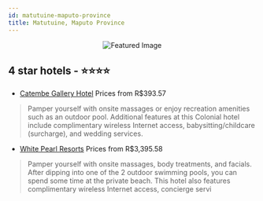 ```yaml
---
id: matutuine-maputo-province
title: Matutuine, Maputo Province
---
```


<center><img src="https://i.travelapi.com/hotels/4000000/3950000/3940100/3940096/b57544fb_z.jpg" alt="Featured Image" /></center>


##  4 star hotels - ⭐️⭐️⭐️⭐️

-    [Catembe Gallery Hotel](https://us.hurb.com/hotels/matutuine/catembe-gallery-hotel-JNP-JP415122?cmp=18055) Prices from R$393.57
   > Pamper yourself with onsite massages or enjoy recreation amenities such as an outdoor pool. Additional features at this Colonial hotel include complimentary wireless Internet access, babysitting/childcare (surcharge), and wedding services.
-    [White Pearl Resorts](https://us.hurb.com/hotels/matutuine/white-pearl-resorts-JNP-JP261465?cmp=18055) Prices from R$3,395.58
   > Pamper yourself with onsite massages, body treatments, and facials. After dipping into one of the 2 outdoor swimming pools, you can spend some time at the private beach. This hotel also features complimentary wireless Internet access, concierge servi
